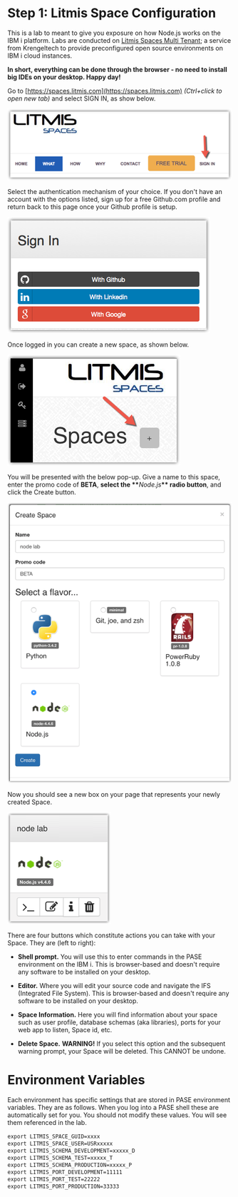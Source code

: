 # Step 1: Litmis Space Configuration

This is a lab to meant to give you exposure on how Node.js works on the IBM i platform. Labs are conducted on [Litmis Spaces Multi Tenant](http://litmis.com/spaces); a service from Krengeltech to provide preconfigured open source environments on IBM i cloud instances.

**In short, everything can be done through the browser - no need to install big IDEs on your desktop. Happy day!**

Go to [https://spaces.litmis.com](https://spaces.litmis.com) _\(Ctrl+click to open new tab\)_ and select SIGN IN, as show below.

![image alt text](img/image_0.png)

Select the authentication mechanism of your choice. If you don't have an account with the options listed, sign up for a free Github.com profile and return back to this page once your Github profile is setup.

![image alt text](img/image_1.png)

Once logged in you can create a new space, as shown below.

![image alt text](img/image_2.png)

You will be presented with the below pop-up. Give a name to this space, enter the promo code of **BETA**, **select the \*\***_Node.js_**\*\* radio button**, and click the Create button.

![image alt text](img/image_3.png)

Now you should see a new box on your page that represents your newly created Space.

![image alt text](img/image_4.png)

There are four buttons which constitute actions you can take with your Space. They are \(left to right\):

* **Shell prompt.** You will use this to enter commands in the PASE environment on the IBM i. This is browser-based and doesn't require any software to be installed on your desktop.

* **Editor.** Where you will edit your source code and navigate the IFS \(Integrated File System\). This is browser-based and doesn't require any software to be installed on your desktop.

* **Space Information.** Here you will find information about your space such as user profile, database schemas \(aka libraries\), ports for your web app to listen, Space id, etc.

* **Delete Space.** **WARNING!** If you select this option and the subsequent warning prompt, your Space will be deleted. This CANNOT be undone.

# Environment Variables

Each environment has specific settings that are stored in PASE environment variables.  They are as follows.  When you log into a PASE shell these are automatically set for you.  You should not modify these values.  You will see them referenced in the lab.

```
export LITMIS_SPACE_GUID=xxxx
export LITMIS_SPACE_USER=USRxxxxx
export LITMIS_SCHEMA_DEVELOPMENT=xxxxx_D
export LITMIS_SCHEMA_TEST=xxxxx_T
export LITMIS_SCHEMA_PRODUCTION=xxxxx_P
export LITMIS_PORT_DEVELOPMENT=11111
export LITMIS_PORT_TEST=22222
export LITMIS_PORT_PRODUCTION=33333
```




